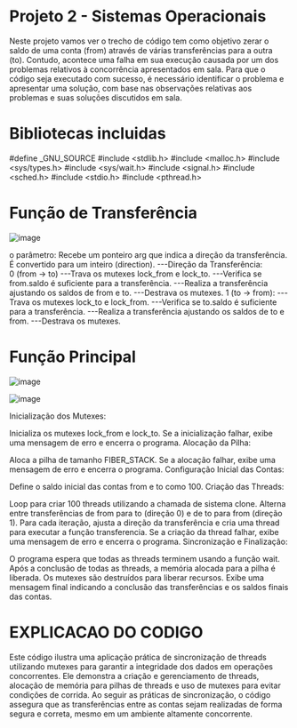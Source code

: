 # Projeto 2 - Sistemas Operacionais
 Neste projeto vamos  ver o trecho de código tem como objetivo zerar o saldo de uma conta (from) através de várias transferências para a outra (to). Contudo, acontece uma falha em sua execução causada por um dos
problemas relativos à concorrência apresentados em sala. Para que o código seja executado com sucesso, é necessário identificar o problema e apresentar uma solução, com base nas observações relativas aos problemas e suas soluções discutidos em sala.

# Bibliotecas incluidas

#define _GNU_SOURCE
#include <stdlib.h>
#include <malloc.h>
#include <sys/types.h>
#include <sys/wait.h>
#include <signal.h>
#include <sched.h>
#include <stdio.h>
#include <pthread.h>

# Função de Transferência

![image](https://github.com/JoaoGian/labSO/assets/118188665/f3b4db98-f289-4be2-9d72-a6ce93058f2f)

o parâmetro: Recebe um ponteiro arg que indica a direção da transferência. É convertido para um inteiro (direction).
---Direção da Transferência:  
          0 (from -> to)
---Trava os mutexes lock_from e lock_to.
---Verifica se from.saldo é suficiente para a transferência.
---Realiza a transferência ajustando os saldos de from e to.
---Destrava os mutexes.
        1 (to -> from):
---Trava os mutexes lock_to e lock_from.
---Verifica se to.saldo é suficiente para a transferência.
---Realiza a transferência ajustando os saldos de to e from.
---Destrava os mutexes.
# Função Principal

![image](https://github.com/JoaoGian/labSO/assets/118188665/c05bd4b3-6ba1-460e-ad6a-c8412cd0bc3e)

![image](https://github.com/JoaoGian/labSO/assets/118188665/eb6b199b-4a3f-4d06-b0ee-552c6c9f4f09)


Inicialização dos Mutexes:

Inicializa os mutexes lock_from e lock_to.
Se a inicialização falhar, exibe uma mensagem de erro e encerra o programa.
Alocação da Pilha:

Aloca a pilha de tamanho FIBER_STACK.
Se a alocação falhar, exibe uma mensagem de erro e encerra o programa.
Configuração Inicial das Contas:

Define o saldo inicial das contas from e to como 100.
Criação das Threads:

Loop para criar 100 threads utilizando a chamada de sistema clone.
Alterna entre transferências de from para to (direção 0) e de to para from (direção 1).
Para cada iteração, ajusta a direção da transferência e cria uma thread para executar a função transferencia.
Se a criação da thread falhar, exibe uma mensagem de erro e encerra o programa.
Sincronização e Finalização:

O programa espera que todas as threads terminem usando a função wait.
Após a conclusão de todas as threads, a memória alocada para a pilha é liberada.
Os mutexes são destruídos para liberar recursos.
Exibe uma mensagem final indicando a conclusão das transferências e os saldos finais das contas.


# EXPLICACAO DO CODIGO 

Este código ilustra uma aplicação prática de sincronização de threads utilizando mutexes para garantir a integridade dos dados em operações concorrentes. Ele demonstra a criação e gerenciamento de threads, alocação de memória para pilhas de threads e uso de mutexes para evitar condições de corrida. Ao seguir as práticas de sincronização, o código assegura que as transferências entre as contas sejam realizadas de forma segura e correta, mesmo em um ambiente altamente concorrente.




























